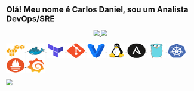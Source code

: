 ## Olá! Meu nome é Carlos Daniel, sou um Analista DevOps/SRE
<div align="center">
  <a href="https://github.com/CarlosDaniel3">
  <img height="180em" src="https://github-readme-stats-sigma-five.vercel.app/api?username=CarlosDaniel3&show_icons=true&theme=dark&include_all_commits=true&count_private=true"/>
  <img height="180em" src="https://github-readme-stats-sigma-five.vercel.app/api/top-langs/?username=CarlosDaniel3&layout=compact&langs_count=7&theme=dark"/>
</div>

<div style="display: inline_block"><br>
    <img align="center" alt="carlos-aws" height="40" width="50" src="https://github.com/devicons/devicon/blob/master/icons/amazonwebservices/amazonwebservices-original.svg">
    <img align="center" alt="carlos-docker" height="40" width="50" src="https://github.com/devicons/devicon/blob/master/icons/docker/docker-original.svg">
    <img align="center" alt="carlos-terraform" height="40" width="50" src="https://github.com/devicons/devicon/blob/master/icons/terraform/terraform-original.svg">
    <img align="center" alt="carlos-git" height="40" width="50" src="https://github.com/devicons/devicon/blob/master/icons/git/git-original.svg">
    <img align="center" alt="carlos-vagrant" height="40" width="50" src="https://github.com/devicons/devicon/blob/master/icons/vagrant/vagrant-original.svg">
    <img align="center" alt="carlos-linux" height="40" width="50" src="https://github.com/devicons/devicon/blob/master/icons/linux/linux-original.svg">
    <img align="center" alt="carlos-ansible" height="40" width="50" src="https://github.com/devicons/devicon/blob/master/icons/ansible/ansible-original.svg">
    <img align="center" alt="carlos-go" height="40" width="50" src="https://github.com/devicons/devicon/blob/master/icons/go/go-original.svg">
    <img align="center" alt="carlos-kubernetes" height="40" width="50" src="https://github.com/devicons/devicon/blob/master/icons/kubernetes/kubernetes-plain.svg">
    <img align="center" alt="carlos-prometheus" height="40" width="50" src="https://github.com/devicons/devicon/blob/master/icons/prometheus/prometheus-original.svg">
    <img align="center" alt="carlos-grafana" height="40" width="50" src="https://github.com/devicons/devicon/blob/master/icons/grafana/grafana-original.svg">
</div>
  <br/>
  <div> 
  <a href="https://www.linkedin.com/in/carlos-daniel-oliveira-nunes/" target="_blank"><img src="https://img.shields.io/badge/-LinkedIn-%230077B5?style=for-the-badge&logo=linkedin&logoColor=white" target="_blank"></a> 
 </div>
